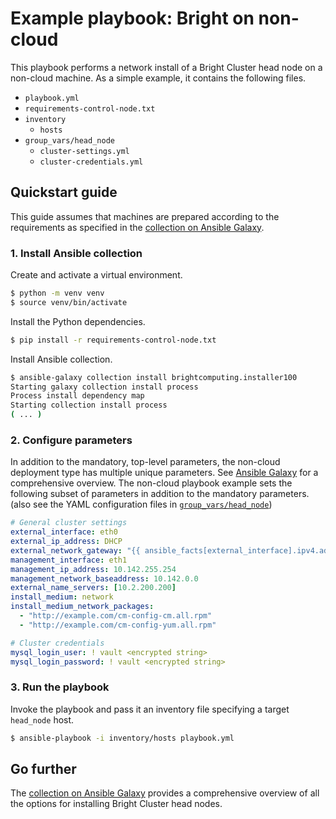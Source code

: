 # Example playbook: Bright on non-cloud

This playbook performs a network install of a Bright Cluster head node on a non-cloud machine. As a simple example, it contains the following files.

- `playbook.yml`
- `requirements-control-node.txt`
- `inventory`
    - `hosts`
- `group_vars/head_node`
    - `cluster-settings.yml`
    - `cluster-credentials.yml`

## Quickstart guide

This guide assumes that machines are prepared according to the requirements as specified in the [collection on Ansible Galaxy](https://galaxy.ansible.com/brightcomputing/installer100).

### 1. Install Ansible collection

Create and activate a virtual environment.

```sh
$ python -m venv venv
$ source venv/bin/activate
```

Install the Python dependencies.

```sh
$ pip install -r requirements-control-node.txt
```

Install Ansible collection.

```sh
$ ansible-galaxy collection install brightcomputing.installer100
Starting galaxy collection install process
Process install dependency map
Starting collection install process
( ... )
```

### 2. Configure parameters

In addition to the mandatory, top-level parameters, the non-cloud deployment type has multiple unique parameters. See [Ansible Galaxy](https://galaxy.ansible.com/brightcomputing/installer100) for a comprehensive overview. The non-cloud playbook example sets the following subset of parameters in addition to the mandatory parameters. (also see the YAML configuration files in [`group_vars/head_node`](group_vars/head_node/))

```yaml
# General cluster settings
external_interface: eth0
external_ip_address: DHCP
external_network_gateway: "{{ ansible_facts[external_interface].ipv4.address }}"
management_interface: eth1
management_ip_address: 10.142.255.254
management_network_baseaddress: 10.142.0.0
external_name_servers: [10.2.200.200]
install_medium: network
install_medium_network_packages:
  - "http://example.com/cm-config-cm.all.rpm"
  - "http://example.com/cm-config-yum.all.rpm"
```

```yaml
# Cluster credentials
mysql_login_user: ! vault <encrypted string>
mysql_login_password: ! vault <encrypted string>
```

### 3. Run the playbook

Invoke the playbook and pass it an inventory file specifying a target `head_node` host.

```sh
$ ansible-playbook -i inventory/hosts playbook.yml
```

## Go further

The [collection on Ansible Galaxy](https://galaxy.ansible.com/brightcomputing/installer100) provides a comprehensive overview of all the options for installing Bright Cluster head nodes.
